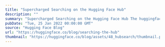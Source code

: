 ```yaml
---
title: "Supercharged Searching on the Hugging Face Hub"
description: ""
summary: "Supercharged Searching on the Hugging Face Hub The huggingface_hub library is a lightweight interfac..."
pubDate: "Tue, 25 Jan 2022 00:00:00 GMT"
source: "Hugging Face Blog"
url: "https://huggingface.co/blog/searching-the-hub"
thumbnail: "https://huggingface.co/blog/assets/48_hubsearch/thumbnail.png"
---
```


